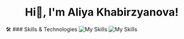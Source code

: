 
<h1 align="center"> Hi👋, I'm Aliya Khabirzyanova! </h1>



:hammer_and_wrench: ### Skills & Technologies
![My Skills](https://go-skill-icons.vercel.app/api/icons?i=python,pytorch,huggingface)
![My Skills](https://go-skill-icons.vercel.app/api/icons?i=sql)
<!-- 
<img src="python.svg" alt="Python" width="50" />
-->


<!--
**Khabirzyanova/Khabirzyanova** is a ✨ _special_ ✨ repository because its `README.md` (this file) appears on your GitHub profile.

Here are some ideas to get you started:

- 🔭 I’m currently working on ...
- 🌱 I’m currently learning ...
- 👯 I’m looking to collaborate on ...
- 🤔 I’m looking for help with ...
- 💬 Ask me about ...
- 📫 How to reach me: ...
- 😄 Pronouns: ...
- ⚡ Fun fact: ...
-->

